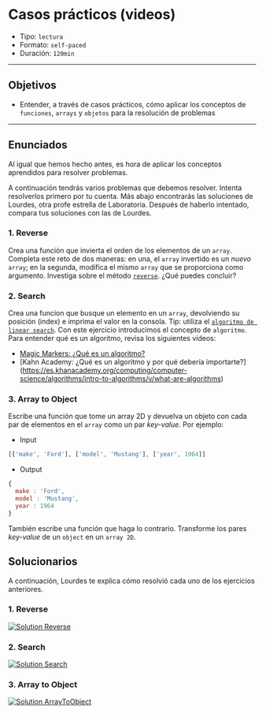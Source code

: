 # Casos prácticos (videos)

- Tipo: `lectura`
- Formato: `self-paced`
- Duración: `120min`

***

## Objetivos

- Entender, a través de casos prácticos, cómo aplicar los conceptos de
  `funciones`, `arrays` y `objetos` para la resolución de problemas

***

## Enunciados

Al igual que hemos hecho antes, es hora de aplicar los conceptos aprendidos para
resolver problemas.

A continuación tendrás varios problemas que debemos resolver. Intenta
resolverlos primero por tu cuenta. Más abajo encontrarás las soluciones de
Lourdes, otra profe estrella de Laboratoria. Después de haberlo intentado,
compara tus soluciones con las de Lourdes.

### 1. Reverse

Crea una función que invierta el orden de los elementos de un `array`. Completa
este reto de dos maneras: en una, el `array` invertido es un _nuevo_ `array`;
en la segunda, modifica el mismo `array` que se proporciona como argumento.
Investiga sobre el método [`reverse`](https://developer.mozilla.org/en/docs/Web/JavaScript/Reference/Global_Objects/Array/reverse).
¿Qué puedes concluir?

### 2. Search

Crea una funcion que busque un elemento en un `array`, devolviendo su posición
(index) e imprima el valor en la consola. Tip: utiliza el [`algoritmo de linear
search`](https://en.wikipedia.org/wiki/Linear_search). Con este ejercicio
introducimos el concepto de `algoritmo`. Para entender qué es un algoritmo,
revisa los siguientes videos:

- [Magic Markers: ¿Qué es un algoritmo?](https://www.youtube.com/watch?v=U3CGMyjzlvM)
- [Kahn Academy: ¿Qué es un algoritmo y por qué debería importarte?]
  (<https://es.khanacademy.org/computing/computer-science/algorithms/intro-to-algorithms/v/what-are-algorithms>)

### 3. Array to Object

Escribe una función que tome un array 2D y devuelva un objeto con cada par de
elementos en el `array` como un par _key-value_. Por ejemplo:

- Input

```js
[['make', 'Ford'], ['model', 'Mustang'], ['year', 1964]]
```

- Output

```js
{
  make : 'Ford',
  model : 'Mustang',
  year : 1964
}
```

También escribe una función que haga lo contrario. Transforme los pares
_key-value_ de un `object` en un `array 2D`.

## Solucionarios

A continuación, Lourdes te explica cómo
resolvió cada uno de los ejercicios anteriores.

### 1. Reverse

[![Solution Reverse](https://img.youtube.com/vi/BgcnOdIrUdo/0.jpg)](https://www.youtube.com/watch?v=BgcnOdIrUdo)

### 2. Search

[![Solution Search](https://img.youtube.com/vi/JjcDSIShTm0/0.jpg)](https://www.youtube.com/watch?v=JjcDSIShTm0)

### 3. Array to Object

[![Solution ArrayToObject](https://img.youtube.com/vi/41ZJrHO6BsE/0.jpg)](https://www.youtube.com/watch?v=41ZJrHO6BsE)
